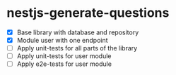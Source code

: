# nestjs-generate-questions

- [x] Base library with database and repository
- [x] Module user with one endpoint
- [ ] Apply unit-tests for all parts of the library
- [ ] Apply unit-tests for user module
- [ ] Apply e2e-tests for user module
